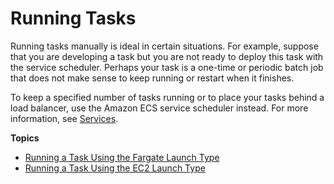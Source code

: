 # Running Tasks<a name="ecs_run_task"></a>

Running tasks manually is ideal in certain situations\. For example, suppose that you are developing a task but you are not ready to deploy this task with the service scheduler\. Perhaps your task is a one\-time or periodic batch job that does not make sense to keep running or restart when it finishes\.

To keep a specified number of tasks running or to place your tasks behind a load balancer, use the Amazon ECS service scheduler instead\. For more information, see [Services](ecs_services.md)\.

**Topics**
+ [Running a Task Using the Fargate Launch Type](ecs_run_task_fargate.md)
+ [Running a Task Using the EC2 Launch Type](ecs_run_task_ec2.md)